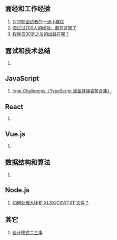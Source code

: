 ## 面经和工作经验
1. [对求职面试者的一点小建议](https://www.cnblogs.com/strick/p/15855336.html)
1. [面试过200人的经验，都在这里了](https://blog.51cto.com/u_15067237/2605212)
2. [程序员30岁之后的出路在哪？](https://www.zhihu.com/question/448835192)

## 面试和技术总结
1. 

## JavaScript
1. [type Challenges（TypeScript 类型体操姿势合集）](https://github.com/type-challenges/type-challenges)


## React
1.

## Vue.js
1.

## 数据结构和算法
1. 

## Node.js
1. [如何处理大体积 XLSX/CSV/TXT 文件？](https://zhuanlan.zhihu.com/p/475066044)

## 其它
1. [设计模式二三事](https://mp.weixin.qq.com/s/H2toewJKEwq1mXme_iMWkA)
